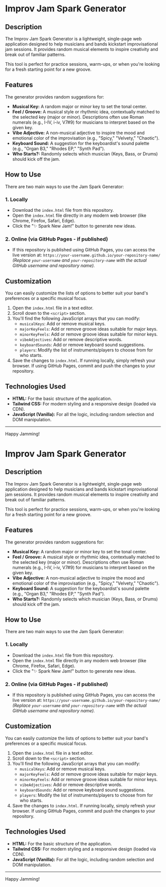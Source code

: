 

# Improv Jam Spark Generator

## Description

The Improv Jam Spark Generator is a lightweight, single-page web application designed to help musicians and bands kickstart improvisational jam sessions. It provides random musical elements to inspire creativity and break out of familiar patterns.

This tool is perfect for practice sessions, warm-ups, or when you're looking for a fresh starting point for a new groove.

## Features

The generator provides random suggestions for:

* **Musical Key:** A random major or minor key to set the tonal center.
* **Feel / Groove:** A musical style or rhythmic idea, contextually matched to the selected key (major or minor). Descriptions often use Roman numerals (e.g., I-IV, i-iv, V7#9) for musicians to interpret based on the given key.
* **Vibe Adjective:** A non-musical adjective to inspire the mood and emotional color of the improvisation (e.g., "Spicy," "Velvety," "Chaotic").
* **Keyboard Sound:** A suggestion for the keyboardist's sound palette (e.g., "Organ B3," "Rhodes EP," "Synth Pad").
* **Who Starts?:** Randomly selects which musician (Keys, Bass, or Drums) should kick off the jam.

## How to Use

There are two main ways to use the Jam Spark Generator:

### 1. Locally
   * Download the `index.html` file from this repository.
   * Open the `index.html` file directly in any modern web browser (like Chrome, Firefox, Safari, Edge).
   * Click the "✨ Spark New Jam!" button to generate new ideas.

### 2. Online (via GitHub Pages - if published)
   * If this repository is published using GitHub Pages, you can access the live version at:
     `https://your-username.github.io/your-repository-name/`
     *(Replace `your-username` and `your-repository-name` with the actual GitHub username and repository name).*

## Customization

You can easily customize the lists of options to better suit your band's preferences or a specific musical focus.

1.  Open the `index.html` file in a text editor.
2.  Scroll down to the `<script>` section.
3.  You'll find the following JavaScript arrays that you can modify:
    * `musicalKeys`: Add or remove musical keys.
    * `majorKeyFeels`: Add or remove groove ideas suitable for major keys.
    * `minorKeyFeels`: Add or remove groove ideas suitable for minor keys.
    * `vibeAdjectives`: Add or remove descriptive words.
    * `keyboardSounds`: Add or remove keyboard sound suggestions.
    * `players`: Modify the list of instruments/players to choose from for who starts.
4.  Save the changes to `index.html`. If running locally, simply refresh your browser. If using GitHub Pages, commit and push the changes to your repository.

## Technologies Used

* **HTML:** For the basic structure of the application.
* **Tailwind CSS:** For modern styling and a responsive design (loaded via CDN).
* **JavaScript (Vanilla):** For all the logic, including random selection and DOM manipulation.

---

Happy Jamming!

# Improv Jam Spark Generator

## Description

The Improv Jam Spark Generator is a lightweight, single-page web application designed to help musicians and bands kickstart improvisational jam sessions. It provides random musical elements to inspire creativity and break out of familiar patterns.

This tool is perfect for practice sessions, warm-ups, or when you're looking for a fresh starting point for a new groove.

## Features

The generator provides random suggestions for:

* **Musical Key:** A random major or minor key to set the tonal center.
* **Feel / Groove:** A musical style or rhythmic idea, contextually matched to the selected key (major or minor). Descriptions often use Roman numerals (e.g., I-IV, i-iv, V7#9) for musicians to interpret based on the given key.
* **Vibe Adjective:** A non-musical adjective to inspire the mood and emotional color of the improvisation (e.g., "Spicy," "Velvety," "Chaotic").
* **Keyboard Sound:** A suggestion for the keyboardist's sound palette (e.g., "Organ B3," "Rhodes EP," "Synth Pad").
* **Who Starts?:** Randomly selects which musician (Keys, Bass, or Drums) should kick off the jam.

## How to Use

There are two main ways to use the Jam Spark Generator:

### 1. Locally
   * Download the `index.html` file from this repository.
   * Open the `index.html` file directly in any modern web browser (like Chrome, Firefox, Safari, Edge).
   * Click the "✨ Spark New Jam!" button to generate new ideas.

### 2. Online (via GitHub Pages - if published)
   * If this repository is published using GitHub Pages, you can access the live version at:
     `https://your-username.github.io/your-repository-name/`
     *(Replace `your-username` and `your-repository-name` with the actual GitHub username and repository name).*

## Customization

You can easily customize the lists of options to better suit your band's preferences or a specific musical focus.

1.  Open the `index.html` file in a text editor.
2.  Scroll down to the `<script>` section.
3.  You'll find the following JavaScript arrays that you can modify:
    * `musicalKeys`: Add or remove musical keys.
    * `majorKeyFeels`: Add or remove groove ideas suitable for major keys.
    * `minorKeyFeels`: Add or remove groove ideas suitable for minor keys.
    * `vibeAdjectives`: Add or remove descriptive words.
    * `keyboardSounds`: Add or remove keyboard sound suggestions.
    * `players`: Modify the list of instruments/players to choose from for who starts.
4.  Save the changes to `index.html`. If running locally, simply refresh your browser. If using GitHub Pages, commit and push the changes to your repository.

## Technologies Used

* **HTML:** For the basic structure of the application.
* **Tailwind CSS:** For modern styling and a responsive design (loaded via CDN).
* **JavaScript (Vanilla):** For all the logic, including random selection and DOM manipulation.

---

Happy Jamming!
